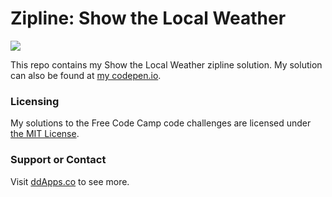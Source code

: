 Zipline: Show the Local Weather
==============
![](https://raw.githubusercontent.com/duliodenis/freecodecamp/master/art/freecodecamp.png)

This repo contains my Show the Local Weather zipline solution.
My solution can also be found at [my codepen.io](http://codepen.io/duliodenis/full/EVgLjX/).

### Licensing
My solutions to the Free Code Camp code challenges are licensed under [the MIT License](https://github.com/duliodenis/freecodecamp/blob/master/LICENSE).

### Support or Contact
Visit [ddApps.co](http://ddapps.co) to see more.

